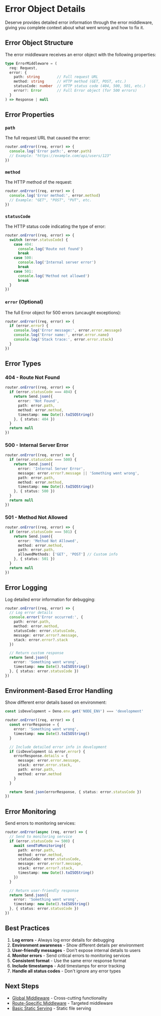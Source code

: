 # Error Object Details

Deserve provides detailed error information through the error middleware, giving you complete context about what went wrong and how to fix it.

## Error Object Structure

The error middleware receives an error object with the following properties:

```typescript
type ErrorMiddleware = (
  req: Request,
  error: {
    path: string        // Full request URL
    method: string      // HTTP method (GET, POST, etc.)
    statusCode: number  // HTTP status code (404, 500, 501, etc.)
    error?: Error       // Full Error object (for 500 errors)
  }
) => Response | null
```

## Error Properties

### `path`
The full request URL that caused the error:

```typescript
router.onError((req, error) => {
  console.log('Error path:', error.path)
  // Example: "https://example.com/api/users/123"
})
```

### `method`
The HTTP method of the request:

```typescript
router.onError((req, error) => {
  console.log('Error method:', error.method)
  // Example: "GET", "POST", "PUT", etc.
})
```

### `statusCode`
The HTTP status code indicating the type of error:

```typescript
router.onError((req, error) => {
  switch (error.statusCode) {
    case 404:
      console.log('Route not found')
      break
    case 500:
      console.log('Internal server error')
      break
    case 501:
      console.log('Method not allowed')
      break
  }
})
```

### `error` (Optional)
The full Error object for 500 errors (uncaught exceptions):

```typescript
router.onError((req, error) => {
  if (error.error) {
    console.log('Error message:', error.error.message)
    console.log('Error name:', error.error.name)
    console.log('Stack trace:', error.error.stack)
  }
})
```

## Error Types

### 404 - Route Not Found
```typescript
router.onError((req, error) => {
  if (error.statusCode === 404) {
    return Send.json({
      error: 'Not Found',
      path: error.path,
      method: error.method,
      timestamp: new Date().toISOString()
    }, { status: 404 })
  }
  return null
})
```

### 500 - Internal Server Error
```typescript
router.onError((req, error) => {
  if (error.statusCode === 500) {
    return Send.json({
      error: 'Internal Server Error',
      message: error.error?.message || 'Something went wrong',
      path: error.path,
      method: error.method,
      timestamp: new Date().toISOString()
    }, { status: 500 })
  }
  return null
})
```

### 501 - Method Not Allowed
```typescript
router.onError((req, error) => {
  if (error.statusCode === 501) {
    return Send.json({
      error: 'Method Not Allowed',
      method: error.method,
      path: error.path,
      allowedMethods: ['GET', 'POST'] // Custom info
    }, { status: 501 })
  }
  return null
})
```

## Error Logging

Log detailed error information for debugging:

```typescript
router.onError((req, error) => {
  // Log error details
  console.error('Error occurred:', {
    path: error.path,
    method: error.method,
    statusCode: error.statusCode,
    message: error.error?.message,
    stack: error.error?.stack
  })

  // Return custom response
  return Send.json({
    error: 'Something went wrong',
    timestamp: new Date().toISOString()
  }, { status: error.statusCode })
})
```

## Environment-Based Error Handling

Show different error details based on environment:

```typescript
const isDevelopment = Deno.env.get('NODE_ENV') === 'development'

router.onError((req, error) => {
  const errorResponse = {
    error: 'Something went wrong',
    timestamp: new Date().toISOString()
  }

  // Include detailed error info in development
  if (isDevelopment && error.error) {
    errorResponse.details = {
      message: error.error.message,
      stack: error.error.stack,
      path: error.path,
      method: error.method
    }
  }

  return Send.json(errorResponse, { status: error.statusCode })
})
```

## Error Monitoring

Send errors to monitoring services:

```typescript
router.onError(async (req, error) => {
  // Send to monitoring service
  if (error.statusCode >= 500) {
    await sendToMonitoring({
      path: error.path,
      method: error.method,
      statusCode: error.statusCode,
      message: error.error?.message,
      stack: error.error?.stack,
      timestamp: new Date().toISOString()
    })
  }

  // Return user-friendly response
  return Send.json({
    error: 'Something went wrong',
    timestamp: new Date().toISOString()
  }, { status: error.statusCode })
})
```

## Best Practices

1. **Log errors** - Always log error details for debugging
2. **Environment awareness** - Show different details per environment
3. **User-friendly messages** - Don't expose internal details to users
4. **Monitor errors** - Send critical errors to monitoring services
5. **Consistent format** - Use the same error response format
6. **Include timestamps** - Add timestamps for error tracking
7. **Handle all status codes** - Don't ignore any error types

## Next Steps

- [Global Middleware](/middleware/global) - Cross-cutting functionality
- [Route-Specific Middleware](/middleware/route-specific) - Targeted middleware
- [Basic Static Serving](/static-file/basic) - Static file serving
